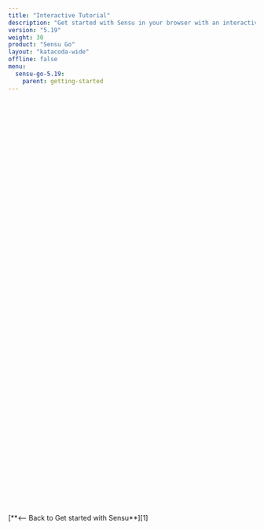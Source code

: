 ```yaml
---
title: "Interactive Tutorial"
description: "Get started with Sensu in your browser with an interactive tutorial. Learn the basics of Sensu Go and monitor a web server."
version: "5.19"
weight: 30
product: "Sensu Go"
layout: "katacoda-wide"
offline: false
menu:
  sensu-go-5.19:
    parent: getting-started
---
```

<!-- begin tracking -->
<script> !function(e,t,n,s,u,a){e.twq||(s=e.twq=function(){s.exe?s.exe.apply(s,arguments):s.queue.push(arguments); },s.version='1.1',s.queue=[],u=t.createElement(n),u.async=!0,u.src='//static.ads-twitter.com/uwt.js', a=t.getElementsByTagName(n)[0],a.parentNode.insertBefore(u,a))}(window,document,'script'); // Insert Twitter Pixel ID and Standard Event data below twq('init','o1043'); twq('track','PageView');
</script> <script type="text/javascript"> _linkedin_partner_id = "409770"; window._linkedin_data_partner_ids = window._linkedin_data_partner_ids || []; window._linkedin_data_partner_ids.push(_linkedin_partner_id); </script><script type="text/javascript">
(function(){var s = document.getElementsByTagName("script")[0];
var b = document.createElement("script");
b.type = "text/javascript";b.async = true;
b.src = "https://snap.licdn.com/li.lms-analytics/insight.min.js";
s.parentNode.insertBefore(b, s);})();
</script>
<!-- end tracking -->

<script src="//katacoda.com/embed.js"></script>
<div id="katacoda-scenario-1"
    data-katacoda-id="sensu/sandbox"
    data-katacoda-color="2c3458"
    data-katacoda-ctaurl="https://docs.sensu.io/sensu-go/latest/getting-started/sandbox/"
    data-katacoda-ctatext="Learn more in the Sensu Sandbox"
    style="height: 800px; padding-top: 10px;" 
></div>
<br><br>
[**<-- Back to Get started with Sensu**][1]

[1]: ../get-started/
